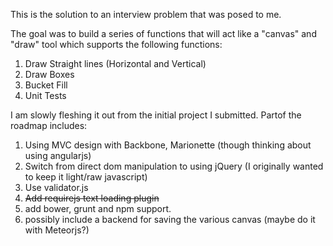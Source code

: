 This is the solution to an interview problem that was posed to me. 

The goal was to build a series of functions that will act like a "canvas" and "draw" tool which supports the following functions: 

1. Draw Straight lines (Horizontal and Vertical)
2. Draw Boxes 
3. Bucket Fill 
4. Unit Tests


I am slowly fleshing it out from the initial project I submitted.
Partof the roadmap includes: 

1. Using MVC design with Backbone, Marionette (though thinking about using angularjs) 
2. Switch from direct dom manipulation to using jQuery (I originally wanted to keep it light/raw javascript) 
3. Use validator.js
4. ~~Add requirejs text loading plugin~~
5. add bower, grunt and npm support.
6. possibly include a backend for saving the various canvas (maybe do it with Meteorjs?) 


